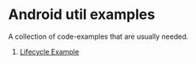 # Android util examples

A collection of code-examples that are usually needed.

1. [Lifecycle Example](https://github.com/2CodersStudio/android-util-examples/tree/master/app/src/main/java/com/utils/coders/android_util_examples/lifecycle_example)